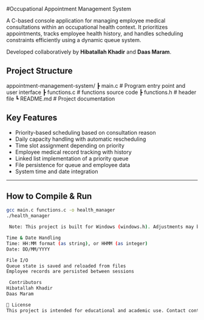 #Occupational Appointment Management System

A C-based console application for managing employee medical consultations within an occupational health context. It prioritizes appointments, tracks employee health history, and handles scheduling constraints efficiently using a dynamic queue system.

 Developed collaboratively by **Hibatallah Khadir** and **Daas Maram**.


##  Project Structure

appointment-management-system/
┣  main.c # Program entry point and user interface
┣  functions.c # functions source code
┣  functions.h # header file
┗  README.md # Project documentation


## Key Features

- Priority-based scheduling based on consultation reason
- Daily capacity handling with automatic rescheduling
- Time slot assignment depending on priority
- Employee medical record tracking with history
- Linked list implementation of a priority queue
- File persistence for queue and employee data
- System time and date integration

---

##  How to Compile & Run

```bash
gcc main.c functions.c -o health_manager
./health_manager

 Note: This project is built for Windows (windows.h). Adjustments may be needed for Linux.

Time & Date Handling
Time: HH:MM format (as string), or HHMM (as integer)
Date: DD/MM/YYYY

File I/O
Queue state is saved and reloaded from files
Employee records are persisted between sessions

 Contributors
Hibatallah Khadir
Daas Maram 

📜 License
This project is intended for educational and academic use. Contact contributors for collaboration or reuse permissions.
